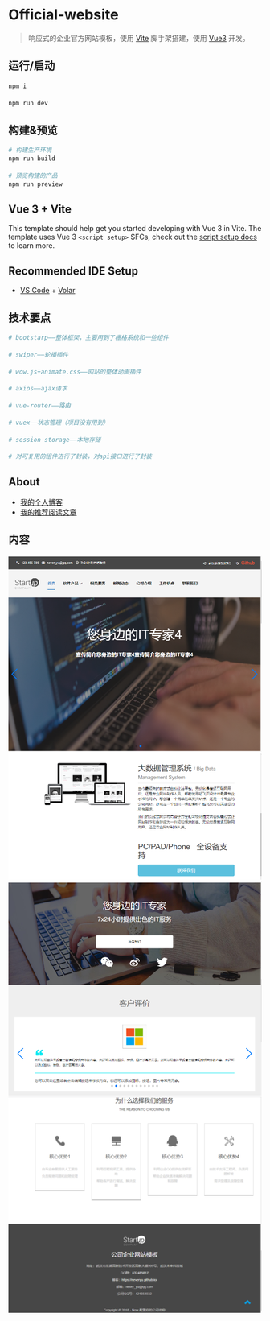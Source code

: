 # Official-website

> 响应式的企业官方网站模板，使用 [Vite](https://cn.vitejs.dev/) 脚手架搭建，使用 [Vue3](https://cn.vuejs.org/) 开发。

## 运行/启动

```bash
npm i

npm run dev
```

## 构建&预览
```bash
# 构建生产环境
npm run build

# 预览构建的产品
npm run preview
```

## Vue 3 + Vite

This template should help get you started developing with Vue 3 in Vite. The template uses Vue 3 `<script setup>` SFCs, check out the [script setup docs](https://v3.vuejs.org/api/sfc-script-setup.html#sfc-script-setup) to learn more.

## Recommended IDE Setup

- [VS Code](https://code.visualstudio.com/) + [Volar](https://marketplace.visualstudio.com/items?itemName=Vue.volar)


## 技术要点

```bash
# bootstarp——整体框架，主要用到了栅格系统和一些组件

# swiper——轮播插件

# wow.js+animate.css——网站的整体动画插件

# axios——ajax请求

# vue-router——路由

# vuex——状态管理（项目没有用到）

# session storage——本地存储

# 对可复用的组件进行了封装，对api接口进行了封装
```

## About

- [我的个人博客](https://blog.csdn.net/csdn_yudong)
- [我的推荐阅读文章](https://neveryu.blog.csdn.net/article/details/124124137)


## 内容
![](./screenshots/screenshot_1.png)
![](./screenshots/screenshot_2.png)
![](./screenshots/screenshot_3.png)
![](./screenshots/screenshot_4.png)